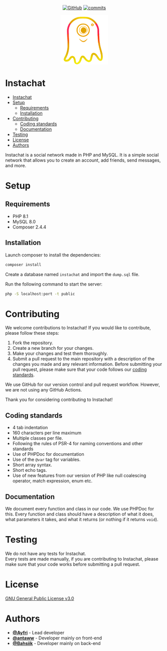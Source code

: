 <p align="center">
    <a href="https://www.gnu.org/licenses/gpl-3.0.html"><img src="https://img.shields.io/github/license/Bahsiik/Instachat?style=flat-square" alt="GitHub"></a>
    <a href="https://github.com/Bahsiik/Instachat/commits/main"><img src="https://flat.badgen.net/github/commits/Bahsiik/Instachat/main?color=green&amp;icon=github" alt="commits"></a>
</p>
<p align="center">
    <img alt="Instachat-Icon" src="https://github.com/Bahsiik/Instachat/blob/main/static/images/logo-orange.png?raw=true" width="150"/><br>
</p>

# Instachat

* [Instachat](#instachat)
* [Setup](#setup)
    * [Requirements](#requirements)
    * [Installation](#installation)
* [Contributing](#contributing)
    * [Coding standards](#coding-standards)
    * [Documentation](#documentation)
* [Testing](#testing)
* [License](#license)
* [Authors](#authors)

Instachat is a social network made in PHP and MySQL. It is a simple social network that allows you to create an account, add friends, send messages, and more.

# Setup

## Requirements

- PHP 8.1
- MySQL 8.0
- Composer 2.4.4

## Installation

Launch composer to install the dependencies:

```bash
composer install
```

Create a database named `instachat` and import the `dump.sql` file.

Run the following command to start the server:

```bash
php -S localhost:port -t public
```

# Contributing

We welcome contributions to Instachat! If you would like to contribute, please follow these steps:

1. Fork the repository.
2. Create a new branch for your changes.
3. Make your changes and test them thoroughly.
4. Submit a pull request to the main repository with a description of the changes you made and any relevant information.
   Before submitting your pull request, please make sure that your code follows our [coding standards](#coding-standards).

We use GitHub for our version control and pull request workflow. However, we are not using any GitHub Actions.

Thank you for considering contributing to Instachat!

## Coding standards

- 4 tab indentation
- 160 characters per line maximum
- Multiple classes per file.
- Following the rules of PSR-4 for naming conventions and other standards
- Use of PHPDoc for documentation
- Use of the `@var` tag for variables.
- Short array syntax.
- Short echo tags.
- Use of new features from our version of PHP like null coalescing operator, match expression, enum etc.

## Documentation

We document every function and class in our code. We use PHPDoc for this.
Every function and class should have a description of what it does, what parameters it takes, and what it returns (or nothing if it returns `void`).

# Testing

We do not have any tests for Instachat.<br>
Every tests are made manually, if you are contributing to Instachat, please make sure that your code works before submitting a pull request.

# License

[GNU General Public License v3.0](https://www.gnu.org/licenses/gpl-3.0.html)

# Authors

- [**@Ayfri**](https://github.com/Ayfri) - Lead developer
- [**@antaww**](https://github.com/antaww) - Developer mainly on front-end
- [**@Bahsiik**](https://github.com/Bahsiik) - Developer mainly on back-end
